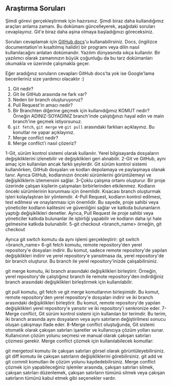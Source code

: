 ## Araştırma Soruları

Şimdi görevi gerçekleştirmek için hazırsınız. Şimdi biraz daha kullandığımız araçları anlama zamanı. Bu dokümanı güncelleyerek, aşağıdaki soruları cevaplayınız. Git'e biraz daha aşina olmaya başladığınızı göreceksiniz. 

Soruları cevaplamak için [GitHub docs](https://docs.github.com/en)'u kullanabilirsiniz. Docs, (ingilizce documentation'ın kısaltılmış halidir) bir programı veya dilin nasıl kullanılacağını anlatan dokümandır. Yazılım dünyasında sıkça kullanılır. Bir yazılımcı olarak zamanınızın büyük çoğunluğu da bu tarz dokümanları okumakla ve üzerinde çalışmakla geçer.

Eğer aradığınız soruların cevapları GitHub docs'ta yok ise Google'lama becerileriniz size yardımcı olacaktır :)

1. Git nedir?
2. Git ile GitHub arasında ne fark var?
3. Neden bir branch oluşturuyoruz? 
4. Pull Request'in amacı nedir?
5. Bir Branchten diğerine geçmek için kullanıdığımız KOMUT nedir? Örneğin ADINIZ-SOYADINIZ branch'inde çalıştığınızı hayal edin ve main branch'ine geçmek istiyorsunuz.
6. `git fetch`, `git merge` ve `git pull` arasındaki farklıarı açıklayınız. Bu konutlar ne yapar açıklayınız.
7. Merge conflict nedir?
8. Merge conflict'i nasıl çözeriz?

1-Git, sürüm kontrol sistemi olarak kullanılır. Yerel bilgisayarda dosyaların değişikliklerini izlenebilir ve değişiklikleri geri alınabilir.
2-Git ve GitHub, aynı amaç için kullanılan ancak farklı şeylerdir. Git sürüm kontrol sistemi kullanılırken, GitHub dosyaları ve kodları depolamaya ve paylaşmaya olanak tanır.
Ayrıca GitHub, kodlarınızın önceki sürümlerini görüntülemeyi ve değişikliklerin izlemensini sağlar.
3-Çoklu çalışma ortamı oluşturur. Bir proje üzerinde çalışan kişilerin çalışmaları birbirlerinden etkilenmez.
Kodların önceki sürümlerinin korunması için önemlidir.
Kısacası branch oluşturmak işleri kolaylaştıran bir yöntemdir.
4-Pull Request, kodların kontrol edilmesi, test edilmesi ve onaylanması için önemlidir. Bu sayede, proje sahibi veya yöneticiler kodların kalitesini ve güvenliğini sağlar ve katkıda bulunanların yaptığı değişiklikleri denetler. Ayrıca, Pull Request ile proje sahibi veya yöneticiler katkıda bulunanlar ile işbirliği yapabilir ve kodların daha iyi hale gelmesine katkıda bulunabilir.
5-git checkout <branch_name>
örneğin, git checkout <main branch>
Ayrıca git switch komutu da aynı işlemi gerçekleştirir: git switch <branch_name>
6-git fetch komutu, remote repository'den yerel repository'e dosyaları indirir. Bu komut, sadece remote repository'de yapılan değişiklikleri indirir ve yerel repository'e yansıtmasa da, yerel repository'de bir branch oluşturur. Bu branch ile yerel repository'inizde çalışabilirsiniz.

git merge komutu, iki branch arasındaki değişiklikleri birleştirir. Örneğin, yerel repository'de çalıştığınız branch ile remote repository'den indirdiğiniz branch arasındaki değişiklikleri birleştirmek için kullanılabilir.

git pull komutu, git fetch ve git merge komutlarının birleşimidir. Bu komut, remote repository'den yerel repository'e dosyaları indirir ve iki branch arasındaki değişiklikleri birleştirir. Bu komut, remote repository'de yapılan değişiklikleri yerel repository'e yansıtır ve iki repository'i senkronize eder.
7-Merge conflict, Git sürüm kontrol sistemi için kullanılan bir terimdir. Bu terim, iki branch arasında aynı dosyaların veya aynı satırların değiştirilmesi sonucu oluşan çakışmayı ifade eder.
8-Merge conflict oluştuğunda, Git sistemi otomatik olarak çakışan satırları işaretler ve kullanıcıya çözüm yolları sunar. Kullanıcının çözüm yolunu seçmesi ve manual olarak çakışan satırları çözmesi gerekir.
Merge conflict çözmek için kullanılabilecek komutlar:

git mergetool komutu ile çakışan satırları görsel olarak görüntüleyebilirsiniz.
git diff komutu ile çakışan satırların değişikliklerini görebilirsiniz.
git add ve git commit komutları ile çözüm yolunu kaydedebilirsiniz.
Merge conflict çözmek için yapabileceğiniz işlemler arasında, çakışan satırları silmek, çakışan satırları düzenlemek, çakışan satırların tümünü silmek veya çakışan satırların tümünü kabul etmek gibi seçenekler vardır.


